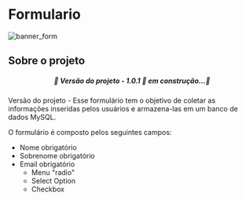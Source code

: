 # Formulario #

![banner_form](https://user-images.githubusercontent.com/81047389/180570663-8cc26695-146c-4117-b96f-5bbd46ca8b53.png)

## Sobre o projeto

<h5 align="center">🚧 Versão do projeto - 1.0.1 🚀 em construção...🚧</h5>Versão do projeto - 
Esse formulário tem o objetivo de coletar as informações inseridas pelos usuários e 
armazena-las em um banco de dados MySQL.

O formulário é composto pelos seguintes campos:
* Nome       obrigatório
* Sobrenome  obrigatório
* Email      obrigatório
  * Menu "radio"
  * Select Option
  * Checkbox
